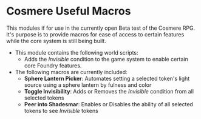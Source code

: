 # Cosmere Useful Macros
This modules if for use in the currently open Beta test of the Cosmere RPG. It's purpose is to provide macros for ease of access to certain features while the core system is still being built.
* This module contains the following world scripts:
  *  Adds the *Invisible* condition to the game system to enable certain core Foundry features.
* The following macros are currently included:
  * __Sphere Lantern Picker__: Automates setting a selected token's light source using a sphere lantern by fulness and color
  * __Toggle Invisibility__: Adds or Removes the *Invisible* condition from all selected tokens
  * __Peer into Shadesmar__: Enables or Disables the ability of all selected tokens to see *Invisible* tokens
